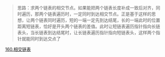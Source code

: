 >思路：求两个链表的相交节点。如果能把两个链表长度补成一致后对齐，同时遍历，那两个链表遍历时，一定同时到达相交节点。正是基于这样的思想，让两个链表同时遍历，短的一端一定先到达结尾，长的一端此时的位置距离短链表，恰好是开头两个链表的差值。此时让短链表遍历指针指向长链表头，当长链表到达结尾时，让长链表遍历指针指向短链表头，这样两个指针就能同时到达交点了


[160.相交链表](https://leetcode-cn.com/problems/intersection-of-two-linked-lists/)